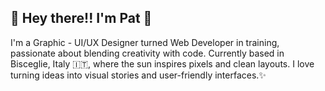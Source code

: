 
## 🌟 Hey there!! I'm Pat 👋
I'm a Graphic - UI/UX Designer turned Web Developer in training, passionate about blending creativity with code.
Currently based in Bisceglie, Italy 🇮🇹, where the sun inspires pixels and clean layouts.
I love turning ideas into visual stories and user-friendly interfaces.✨
<!--
**bypatdesigner/bypatdesigner** is a ✨ _special_ ✨ repository because its `README.md` (this file) appears on your GitHub profile.

Here are some ideas to get you started:

- 🔭 I’m currently working on ...
- 🌱 I’m currently learning ...
- 👯 I’m looking to collaborate on ...
- 🤔 I’m looking for help with ...
- 💬 Ask me about ...
- 📫 How to reach me: ...
- 😄 Pronouns: ...
- ⚡ Fun fact: ...
-->
